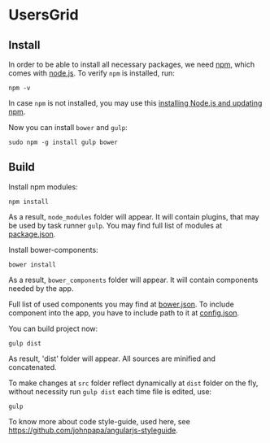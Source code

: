 # UsersGrid

Install
-------

In order to be able to install all necessary packages, we need [npm](https://www.npmjs.com/), which comes with
[node.js](https://nodejs.org/). To verify `npm` is installed, run:

```
npm -v
```

In case `npm` is not installed, you may use this
[installing Node.js and updating npm](https://docs.npmjs.com/getting-started/installing-node).

Now you can install `bower` and `gulp`:

```
sudo npm -g install gulp bower
```

Build
-----

Install npm modules:

```
npm install
```

As a result, `node_modules` folder will appear. It will contain plugins, that may be used by task runner `gulp`.
You may find full list of modules at [package.json](package.json).

Install bower-components:

```
bower install
```

As a result, `bower_components` folder will appear. It will contain components needed by the app.

Full list of used components you may find at [bower.json](bower.json). To include component into the app, you have to
include path to it at [config.json](config.json).

You can build project now:

```
gulp dist
```

As result, 'dist' folder will appear. All sources are minified and concatenated.

To make changes at `src` folder reflect dynamically at `dist` folder on the fly, without necessity run `gulp dist`
each time file is edited, use:

```
gulp
```

To know more about code style-guide, used here, see https://github.com/johnpapa/angularjs-styleguide.

